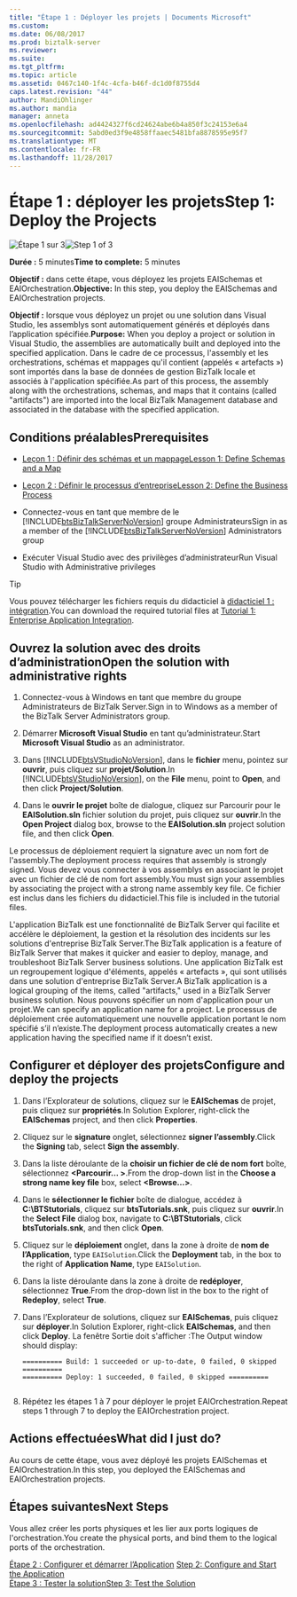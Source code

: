 ```yaml
---
title: "Étape 1 : Déployer les projets | Documents Microsoft"
ms.custom: 
ms.date: 06/08/2017
ms.prod: biztalk-server
ms.reviewer: 
ms.suite: 
ms.tgt_pltfrm: 
ms.topic: article
ms.assetid: 0467c140-1f4c-4cfa-b46f-dc1d0f8755d4
caps.latest.revision: "44"
author: MandiOhlinger
ms.author: mandia
manager: anneta
ms.openlocfilehash: ad4424327f6cd24624abe6b4a850f3c24153e6a4
ms.sourcegitcommit: 5abd0ed3f9e4858ffaaec5481bfa8878595e95f7
ms.translationtype: MT
ms.contentlocale: fr-FR
ms.lasthandoff: 11/28/2017
---
```

# <a name="step-1-deploy-the-projects"></a><span data-ttu-id="d416e-102">Étape 1 : déployer les projets</span><span class="sxs-lookup"><span data-stu-id="d416e-102">Step 1: Deploy the Projects</span></span>
<span data-ttu-id="d416e-103">![Étape 1 sur 3](../adapters-and-accelerators/adapter-oracle-database/media/step-1of3.gif "Step_1of3")</span><span class="sxs-lookup"><span data-stu-id="d416e-103">![Step 1 of 3](../adapters-and-accelerators/adapter-oracle-database/media/step-1of3.gif "Step_1of3")</span></span>  
  
 <span data-ttu-id="d416e-104">**Durée :** 5 minutes</span><span class="sxs-lookup"><span data-stu-id="d416e-104">**Time to complete:** 5 minutes</span></span>  
  
 <span data-ttu-id="d416e-105">**Objectif :** dans cette étape, vous déployez les projets EAISchemas et EAIOrchestration.</span><span class="sxs-lookup"><span data-stu-id="d416e-105">**Objective:** In this step, you deploy the EAISchemas and EAIOrchestration projects.</span></span>  
  
 <span data-ttu-id="d416e-106">**Objectif :** lorsque vous déployez un projet ou une solution dans Visual Studio, les assemblys sont automatiquement générés et déployés dans l’application spécifiée.</span><span class="sxs-lookup"><span data-stu-id="d416e-106">**Purpose:** When you deploy a project or solution in Visual Studio, the assemblies are automatically built and deployed into the specified application.</span></span> <span data-ttu-id="d416e-107">Dans le cadre de ce processus, l'assembly et les orchestrations, schémas et mappages qu'il contient (appelés « artefacts ») sont importés dans la base de données de gestion BizTalk locale et associés à l'application spécifiée.</span><span class="sxs-lookup"><span data-stu-id="d416e-107">As part of this process, the assembly along with the orchestrations, schemas, and maps that it contains (called "artifacts") are imported into the local BizTalk Management database and associated in the database with the specified application.</span></span>  
  
## <a name="prerequisites"></a><span data-ttu-id="d416e-108">Conditions préalables</span><span class="sxs-lookup"><span data-stu-id="d416e-108">Prerequisites</span></span>  
  
-   [<span data-ttu-id="d416e-109">Leçon 1 : Définir des schémas et un mappage</span><span class="sxs-lookup"><span data-stu-id="d416e-109">Lesson 1: Define Schemas and a Map</span></span>](../core/lesson-1-define-schemas-and-a-map.md)  
  
-   [<span data-ttu-id="d416e-110">Leçon 2 : Définir le processus d’entreprise</span><span class="sxs-lookup"><span data-stu-id="d416e-110">Lesson 2: Define the Business Process</span></span>](../core/lesson-2-define-the-business-process.md)  
  
-   <span data-ttu-id="d416e-111">Connectez-vous en tant que membre de le [!INCLUDE[btsBizTalkServerNoVersion](../includes/btsbiztalkservernoversion-md.md)] groupe Administrateurs</span><span class="sxs-lookup"><span data-stu-id="d416e-111">Sign in as a member of the [!INCLUDE[btsBizTalkServerNoVersion](../includes/btsbiztalkservernoversion-md.md)] Administrators group</span></span>

-   <span data-ttu-id="d416e-112">Exécuter Visual Studio avec des privilèges d’administrateur</span><span class="sxs-lookup"><span data-stu-id="d416e-112">Run Visual Studio with Administrative privileges</span></span>

> [!TIP]
> <span data-ttu-id="d416e-113">Vous pouvez télécharger les fichiers requis du didacticiel à [didacticiel 1 : intégration](https://www.microsoft.com/download/details.aspx?id=22793).</span><span class="sxs-lookup"><span data-stu-id="d416e-113">You can download the required tutorial files at [Tutorial 1: Enterprise Application Integration](https://www.microsoft.com/download/details.aspx?id=22793).</span></span>

## <a name="open-the-solution-with-administrative-rights"></a><span data-ttu-id="d416e-114">Ouvrez la solution avec des droits d’administration</span><span class="sxs-lookup"><span data-stu-id="d416e-114">Open the solution with administrative rights</span></span>  
  
1.  <span data-ttu-id="d416e-115">Connectez-vous à Windows en tant que membre du groupe Administrateurs de BizTalk Server.</span><span class="sxs-lookup"><span data-stu-id="d416e-115">Sign in to Windows as a member of the BizTalk Server Administrators group.</span></span>  
  
2.  <span data-ttu-id="d416e-116">Démarrer **Microsoft Visual Studio** en tant qu’administrateur.</span><span class="sxs-lookup"><span data-stu-id="d416e-116">Start **Microsoft Visual Studio** as an administrator.</span></span>  
  
3.  <span data-ttu-id="d416e-117">Dans [!INCLUDE[btsVStudioNoVersion](../includes/btsvstudionoversion-md.md)], dans le **fichier** menu, pointez sur **ouvrir**, puis cliquez sur **projet/Solution**.</span><span class="sxs-lookup"><span data-stu-id="d416e-117">In [!INCLUDE[btsVStudioNoVersion](../includes/btsvstudionoversion-md.md)], on the **File** menu, point to **Open**, and then click **Project/Solution**.</span></span>  
  
4.  <span data-ttu-id="d416e-118">Dans le **ouvrir le projet** boîte de dialogue, cliquez sur Parcourir pour le **EAISolution.sln** fichier solution du projet, puis cliquez sur **ouvrir**.</span><span class="sxs-lookup"><span data-stu-id="d416e-118">In the **Open Project** dialog box, browse to the **EAISolution.sln** project solution file, and then click **Open**.</span></span>  
  
 <span data-ttu-id="d416e-119">Le processus de déploiement requiert la signature avec un nom fort de l'assembly.</span><span class="sxs-lookup"><span data-stu-id="d416e-119">The deployment process requires that assembly is strongly signed.</span></span>  <span data-ttu-id="d416e-120">Vous devez vous connecter à vos assemblys en associant le projet avec un fichier de clé de nom fort assembly.</span><span class="sxs-lookup"><span data-stu-id="d416e-120">You must sign your assemblies by associating the project with a strong name assembly key file.</span></span>  <span data-ttu-id="d416e-121">Ce fichier est inclus dans les fichiers du didacticiel.</span><span class="sxs-lookup"><span data-stu-id="d416e-121">This file is included in the tutorial files.</span></span>  
  
 <span data-ttu-id="d416e-122">L'application BizTalk est une fonctionnalité de BizTalk Server qui facilite et accélère le déploiement, la gestion et la résolution des incidents sur les solutions d'entreprise BizTalk Server.</span><span class="sxs-lookup"><span data-stu-id="d416e-122">The BizTalk application is a feature of BizTalk Server that makes it quicker and easier to deploy, manage, and troubleshoot BizTalk Server business solutions.</span></span> <span data-ttu-id="d416e-123">Une application BizTalk est un regroupement logique d'éléments, appelés « artefacts », qui sont utilisés dans une solution d'entreprise BizTalk Server.</span><span class="sxs-lookup"><span data-stu-id="d416e-123">A BizTalk application is a logical grouping of the items, called "artifacts," used in a BizTalk Server business solution.</span></span> <span data-ttu-id="d416e-124">Nous pouvons spécifier un nom d'application pour un projet.</span><span class="sxs-lookup"><span data-stu-id="d416e-124">We can specify an application name for a project.</span></span>  <span data-ttu-id="d416e-125">Le processus de déploiement crée automatiquement une nouvelle application portant le nom spécifié s’il n’existe.</span><span class="sxs-lookup"><span data-stu-id="d416e-125">The deployment process automatically creates a new application having the specified name if it doesn’t exist.</span></span>  
  
## <a name="configure-and-deploy-the-projects"></a><span data-ttu-id="d416e-126">Configurer et déployer des projets</span><span class="sxs-lookup"><span data-stu-id="d416e-126">Configure and deploy the projects</span></span>  
  
1.  <span data-ttu-id="d416e-127">Dans l’Explorateur de solutions, cliquez sur le **EAISchemas** de projet, puis cliquez sur **propriétés**.</span><span class="sxs-lookup"><span data-stu-id="d416e-127">In Solution Explorer, right-click the **EAISchemas** project, and then click **Properties**.</span></span>  
  
2.  <span data-ttu-id="d416e-128">Cliquez sur le **signature** onglet, sélectionnez **signer l’assembly**.</span><span class="sxs-lookup"><span data-stu-id="d416e-128">Click the **Signing** tab, select **Sign the assembly**.</span></span>  
  
3.  <span data-ttu-id="d416e-129">Dans la liste déroulante de la **choisir un fichier de clé de nom fort** boîte, sélectionnez  **\<Parcourir... \>**.</span><span class="sxs-lookup"><span data-stu-id="d416e-129">From the drop-down list in the **Choose a strong name key file** box, select **\<Browse…\>**.</span></span>  
  
4.  <span data-ttu-id="d416e-130">Dans le **sélectionner le fichier** boîte de dialogue, accédez à **C:\BTStutorials**, cliquez sur **btsTutorials.snk**, puis cliquez sur **ouvrir**.</span><span class="sxs-lookup"><span data-stu-id="d416e-130">In the **Select File** dialog box, navigate to **C:\BTStutorials**, click **btsTutorials.snk**, and then click **Open**.</span></span> 
  
5.  <span data-ttu-id="d416e-131">Cliquez sur le **déploiement** onglet, dans la zone à droite de **nom de l’Application**, type `EAISolution`.</span><span class="sxs-lookup"><span data-stu-id="d416e-131">Click the **Deployment** tab, in the box to the right of **Application Name**, type `EAISolution`.</span></span>  
  
6.  <span data-ttu-id="d416e-132">Dans la liste déroulante dans la zone à droite de **redéployer**, sélectionnez **True**.</span><span class="sxs-lookup"><span data-stu-id="d416e-132">From the drop-down list in the box to the right of **Redeploy**, select **True**.</span></span>  
  
7.  <span data-ttu-id="d416e-133">Dans l’Explorateur de solutions, cliquez sur **EAISchemas**, puis cliquez sur **déployer**.</span><span class="sxs-lookup"><span data-stu-id="d416e-133">In Solution Explorer, right-click **EAISchemas**, and then click **Deploy**.</span></span>  <span data-ttu-id="d416e-134">La fenêtre Sortie doit s'afficher :</span><span class="sxs-lookup"><span data-stu-id="d416e-134">The Output window should display:</span></span>  
  
    ```  
    ========== Build: 1 succeeded or up-to-date, 0 failed, 0 skipped ==========  
    ========== Deploy: 1 succeeded, 0 failed, 0 skipped ==========  
  
    ```  
  
8.  <span data-ttu-id="d416e-135">Répétez les étapes 1 à 7 pour déployer le projet EAIOrchestration.</span><span class="sxs-lookup"><span data-stu-id="d416e-135">Repeat steps 1 through 7 to deploy the EAIOrchestration project.</span></span>  
  
## <a name="what-did-i-just-do"></a><span data-ttu-id="d416e-136">Actions effectuées</span><span class="sxs-lookup"><span data-stu-id="d416e-136">What did I just do?</span></span>  
 <span data-ttu-id="d416e-137">Au cours de cette étape, vous avez déployé les projets EAISchemas et EAIOrchestration.</span><span class="sxs-lookup"><span data-stu-id="d416e-137">In this step, you deployed the EAISchemas and EAIOrchestration projects.</span></span>  
  
## <a name="next-steps"></a><span data-ttu-id="d416e-138">Étapes suivantes</span><span class="sxs-lookup"><span data-stu-id="d416e-138">Next Steps</span></span>  
 <span data-ttu-id="d416e-139">Vous allez créer les ports physiques et les lier aux ports logiques de l'orchestration.</span><span class="sxs-lookup"><span data-stu-id="d416e-139">You create the physical ports, and bind them to the logical ports of the orchestration.</span></span>  
  
 <span data-ttu-id="d416e-140">[Étape 2 : Configurer et démarrer l’Application](../core/step-2-configure-and-start-the-application1.md) </span><span class="sxs-lookup"><span data-stu-id="d416e-140">[Step 2: Configure and Start the Application](../core/step-2-configure-and-start-the-application1.md) </span></span>  
 [<span data-ttu-id="d416e-141">Étape 3 : Tester la solution</span><span class="sxs-lookup"><span data-stu-id="d416e-141">Step 3: Test the Solution</span></span>](../core/step-3-test-the-solution2.md)
